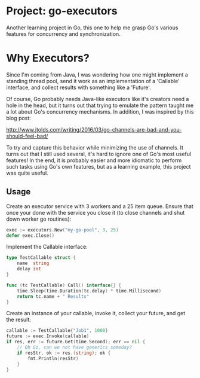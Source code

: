 # Project: go-executors
Another learning project in Go, this one to help me grasp Go's various features for concurrency and synchronization.

# Why Executors?
Since I'm coming from Java, I was wondering how one might implement a standing thread pool, send it work as an implementation of a 'Callable' interface, and collect results with something like a 'Future'.

Of course, Go probably needs Java-like executors like it's creators need a hole in the head, but it turns out that trying to emulate the pattern taught me a lot about Go's concurrency mechanisms. In addition, I was inspired by this blog post:

http://www.jtolds.com/writing/2016/03/go-channels-are-bad-and-you-should-feel-bad/

To try and capture this behavior while minimizing the use of channels. It turns out that I still used several, it's hard to ignore one of Go's most useful features! In the end, it is probably easier and more idiomatic to perform such tasks using Go's own features, but as a learning example, this project was quite useful.

## Usage

Create an executor service with 3 workers and a 25 item queue. Ensure that once your done with the service you close it (to close channels and shut down worker go routines):
```go
exec := executors.New("my-go-pool", 3, 25)
defer exec.Close()
```
Implement the Callable interface:
```go
type TestCallable struct {
	name  string
	delay int
}

func (tc TestCallable) Call() interface{} {
	time.Sleep(time.Duration(tc.delay) * time.Millisecond)
	return tc.name + " Results"
}
```
Create an instance of your callable, invoke it, collect your future, and get the result:
```go
callable := TestCallable{"Job1", 1000}
future := exec.Invoke(callable)
if res, err := future.Get(time.Second); err == nil {
    // Oh Go, can we not have generics someday?
    if resStr, ok := res.(string); ok {
        fmt.Println(resStr)
    }
}
```

